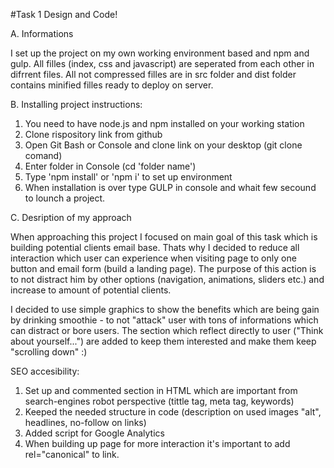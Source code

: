 #Task 1 Design and Code!

A. Informations

I set up the project on my own working environment based and npm and gulp. All filles (index, css and javascript)
are seperated from each other in difrrent files. All not compressed filles are in src folder and dist folder contains minified filles ready to deploy on server.

B. Installing project instructions:

   1. You need to have node.js and npm installed on your working station
   2. Clone rispository link from github
   3. Open Git Bash or Console and clone link on your desktop (git clone comand)
   4. Enter folder in Console (cd 'folder name')
   5. Type 'npm install' or 'npm i' to set up environment
   6. When installation is over type GULP in console and whait few secound to lounch a project.

C. Desription of my approach

When approaching this project I focused on main goal of this task which is building potential clients email base. Thats why I decided to reduce all interaction which user can experience when visiting page to only one button and email form (build a landing page). The purpose of this action is to not distract him by other options (navigation, animations, sliders etc.) and increase to amount of potential clients.

I decided to use simple graphics to show the benefits which are being gain by drinking smoothie - to not "attack" user with tons of informations which can distract or bore users. The section which reflect directly to user ("Think about yourself...") are added to keep them interested and make them keep "scrolling down" :)

SEO accesibility:

   1. Set up and commented section in HTML which are important from search-engines robot perspective (tittle tag, meta tag, keywords)
   2. Keeped the needed structure in code (description on used images "alt", headlines, no-follow on links)
   3. Added script for Google Analytics
   4. When building up page for more interaction it's important to add rel="canonical" to link.
